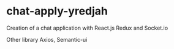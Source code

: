 # chat-apply-yredjah



Creation of a chat application with React.js Redux and Socket.io

Other library Axios, Semantic-ui
